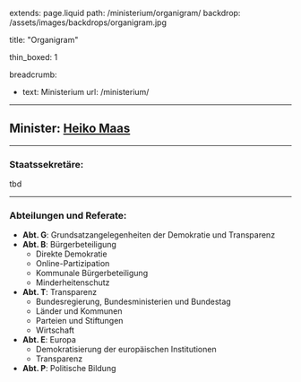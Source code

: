 extends: page.liquid
path: /ministerium/organigram/
backdrop: /assets/images/backdrops/organigram.jpg

title: "Organigram"

thin_boxed: 1

breadcrumb:
 - text: Ministerium
   url: /ministerium/

---


## Minister: [Heiko Maas](/ministerium/minister/)

---

### Staatssekretäre:

tbd

---

### Abteilungen und Referate:

- **Abt. G**: Grundsatzangelegenheiten der Demokratie und Transparenz
- **Abt. B**: Bürgerbeteiligung
  * Direkte Demokratie
  * Online-Partizipation
  * Kommunale Bürgerbeteiligung
  * Minderheitenschutz
- **Abt. T**: Transparenz
  * Bundesregierung, Bundesministerien und Bundestag
  * Länder und Kommunen
  * Parteien und Stiftungen
  * Wirtschaft
- **Abt. E**: Europa
  * Demokratisierung der europäischen Institutionen
  * Transparenz
- **Abt. P**: Politische Bildung